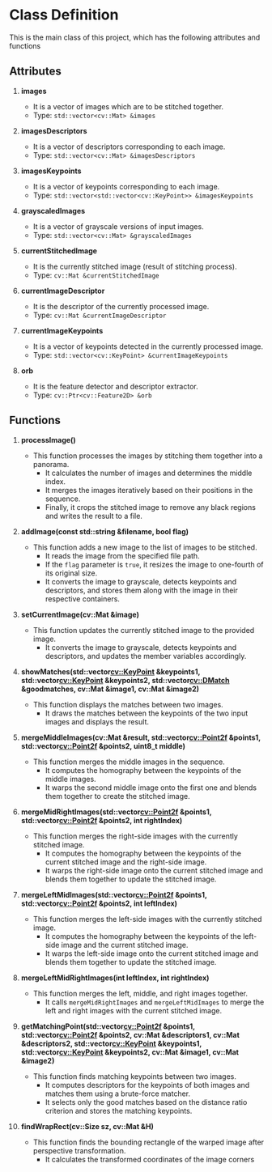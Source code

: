 # Class Definition
This is the main class of this project, which has the following attributes and functions

## Attributes
1. **images**
   - It is a vector of images which are to be stitched together.
   - Type: `std::vector<cv::Mat> &images`

2. **imagesDescriptors**
   - It is a vector of descriptors corresponding to each image.
   - Type: `std::vector<cv::Mat> &imagesDescriptors`

3. **imagesKeypoints**
   - It is a vector of keypoints corresponding to each image.
   - Type: `std::vector<std::vector<cv::KeyPoint>> &imagesKeypoints`

4. **grayscaledImages**
   - It is a vector of grayscale versions of input images.
   - Type: `std::vector<cv::Mat> &grayscaledImages`

5. **currentStitchedImage**
   - It is the currently stitched image (result of stitching process).
   - Type: `cv::Mat &currentStitchedImage`

6. **currentImageDescriptor**
   - It is the descriptor of the currently processed image.
   - Type: `cv::Mat &currentImageDescriptor`

7. **currentImageKeypoints**
   - It is a vector of keypoints detected in the currently processed image.
   - Type: `std::vector<cv::KeyPoint> &currentImageKeypoints`

8. **orb**
   - It is the feature detector and descriptor extractor.
   - Type: `cv::Ptr<cv::Feature2D> &orb`

## Functions
1. **processImage()**
   - This function processes the images by stitching them together into a panorama.
     - It calculates the number of images and determines the middle index.
     - It merges the images iteratively based on their positions in the sequence.
     - Finally, it crops the stitched image to remove any black regions and writes the result to a file.
   
2. **addImage(const std::string &filename, bool flag)**
   - This function adds a new image to the list of images to be stitched.
     - It reads the image from the specified file path.
     - If the `flag` parameter is `true`, it resizes the image to one-fourth of its original size.
     - It converts the image to grayscale, detects keypoints and descriptors, and stores them along with the image in their respective containers.

3. **setCurrentImage(cv::Mat &image)**
   - This function updates the currently stitched image to the provided image.
     - It converts the image to grayscale, detects keypoints and descriptors, and updates the member variables accordingly.

4. **showMatches(std::vector<cv::KeyPoint> &keypoints1, std::vector<cv::KeyPoint> &keypoints2, std::vector<cv::DMatch> &goodmatches, cv::Mat &image1, cv::Mat &image2)**
   - This function displays the matches between two images.
     - It draws the matches between the keypoints of the two input images and displays the result.

5. **mergeMiddleImages(cv::Mat &result, std::vector<cv::Point2f> &points1, std::vector<cv::Point2f> &points2, uint8_t middle)**
   - This function merges the middle images in the sequence.
     - It computes the homography between the keypoints of the middle images.
     - It warps the second middle image onto the first one and blends them together to create the stitched image.

6. **mergeMidRightImages(std::vector<cv::Point2f> &points1, std::vector<cv::Point2f> &points2, int rightIndex)**
   - This function merges the right-side images with the currently stitched image.
     - It computes the homography between the keypoints of the current stitched image and the right-side image.
     - It warps the right-side image onto the current stitched image and blends them together to update the stitched image.

7. **mergeLeftMidImages(std::vector<cv::Point2f> &points1, std::vector<cv::Point2f> &points2, int leftIndex)**
   - This function merges the left-side images with the currently stitched image.
     - It computes the homography between the keypoints of the left-side image and the current stitched image.
     - It warps the left-side image onto the current stitched image and blends them together to update the stitched image.

8. **mergeLeftMidRightImages(int leftIndex, int rightIndex)**
   - This function merges the left, middle, and right images together.
     - It calls `mergeMidRightImages` and `mergeLeftMidImages` to merge the left and right images with the current stitched image.

9. **getMatchingPoint(std::vector<cv::Point2f> &points1, std::vector<cv::Point2f> &points2, cv::Mat &descriptors1, cv::Mat &descriptors2, std::vector<cv::KeyPoint> &keypoints1, std::vector<cv::KeyPoint> &keypoints2, cv::Mat &image1, cv::Mat &image2)**
   - This function finds matching keypoints between two images.
     - It computes descriptors for the keypoints of both images and matches them using a brute-force matcher.
     - It selects only the good matches based on the distance ratio criterion and stores the matching keypoints.

10. **findWrapRect(cv::Size sz, cv::Mat &H)**
    - This function finds the bounding rectangle of the warped image after perspective transformation.
      - It calculates the transformed coordinates of the image corners